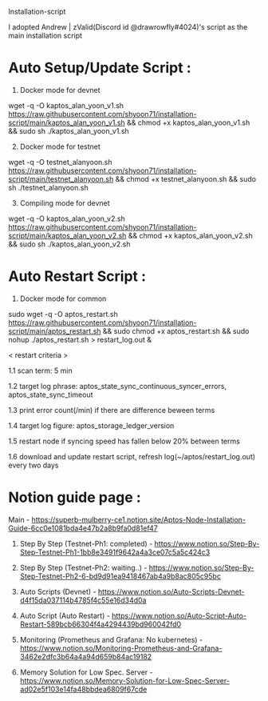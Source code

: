 Installation-script

  I adopted Andrew | zValid(Discord id @drawrowfly#4024)'s script as the main installation script

# Auto Setup/Update Script :

  1. Docker mode for devnet
  
  wget -q -O kaptos_alan_yoon_v1.sh https://raw.githubusercontent.com/shyoon71/installation-script/main/kaptos_alan_yoon_v1.sh && chmod +x kaptos_alan_yoon_v1.sh && sudo sh ./kaptos_alan_yoon_v1.sh

  2. Docker mode for testnet
  
  wget -q -O testnet_alanyoon.sh https://raw.githubusercontent.com/shyoon71/installation-script/main/testnet_alanyoon.sh && chmod +x testnet_alanyoon.sh && sudo sh ./testnet_alanyoon.sh

  3. Compiling mode for devnet
  
  wget -q -O kaptos_alan_yoon_v2.sh https://raw.githubusercontent.com/shyoon71/installation-script/main/kaptos_alan_yoon_v2.sh && chmod +x kaptos_alan_yoon_v2.sh && sudo sh ./kaptos_alan_yoon_v2.sh

# Auto Restart Script :

  1. Docker mode for common
  
  sudo wget -q -O aptos_restart.sh https://raw.githubusercontent.com/shyoon71/installation-script/main/aptos_restart.sh && sudo chmod +x aptos_restart.sh && sudo nohup ./aptos_restart.sh > restart_log.out &

< restart criteria >

  1.1 scan term: 5 min
  
  1.2 target log phrase: aptos_state_sync_continuous_syncer_errors, aptos_state_sync_timeout
  
  1.3 print error count(/min) if there are difference beween terms  
  
  1.4 target log figure: aptos_storage_ledger_version
  
  1.5 restart node if syncing speed has fallen below 20% between terms
  
  1.6 download and update restart script, refresh log(~/aptos/restart_log.out) every two days 

# Notion guide page :

 Main - https://superb-mulberry-ce1.notion.site/Aptos-Node-Installation-Guide-6cc0e1081bda4e47b2a8b9fa0d81ef47

  1. Step By Step (Testnet-Ph1: completed) - https://www.notion.so/Step-By-Step-Testnet-Ph1-1bb8e3491f9642a4a3ce07c5a5c424c3

  2. Step By Step (Testnet-Ph2: waiting..) - https://www.notion.so/Step-By-Step-Testnet-Ph2-6-bd9d91ea9418467ab4a9b8ac805c95bc

  3. Auto Scripts (Devnet) - https://www.notion.so/Auto-Scripts-Devnet-d4f15da037114b4785f4c55e16d34d0a

  4. Auto Script (Auto Restart) - https://www.notion.so/Auto-Script-Auto-Restart-589bcb66304f4a4294439bd960042fd0

  5. Monitoring (Prometheus and Grafana: No kubernetes) - https://www.notion.so/Monitoring-Prometheus-and-Grafana-3462e2dfc3b64a4a94d659b84ac19182

  6. Memory Solution for Low Spec. Server - https://www.notion.so/Memory-Solution-for-Low-Spec-Server-ad02e5f103e14fa48bbdea6809f67cde

